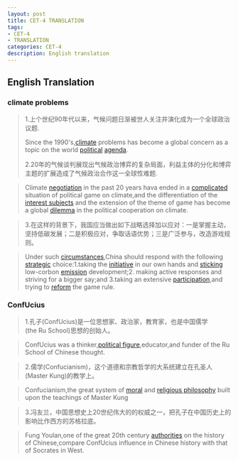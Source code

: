 ```yaml
---
layout: post
title: CET-4 TRANSLATION
tags:
- CET-4
- TRANSLATION
categories: CET-4
description: English translation
---
```

## English Translation ##

### climate problems ###


>1.上个世纪90年代以来，气候问题日渐被世人关注并演化成为一个全球政治议题.
>
>Since the 1990's,[climate](http://translate.google.cn/#en/zh-CN/climate "the weather conditions prevailing in an area in general or over a long period.") problems has become a global concern as a topic on the world [political](http://translate.google.cn/#en/zh-CN/political "of or relating to the government or the public affairs of a country.") [agenda](http://translate.google.cn/#en/zh-CN/agenda "a list of items to be discussed at a formal meeting.").
> 
>2.20年的气候谈判展现出气候政治博弈的复杂局面，利益主体的分化和博弈主题的扩展造成了气候政治合作这一全球性难题.

>Climate [negotiation](http://translate.google.cn/#en/zh-CN/negotiation "discussion aimed at reaching an agreement.") in the past 20 years hava ended in a [complicated](http://translate.google.cn/#en/zh-CN/complicate "mak\(something\) more difficult or confusing by causing it to be more complex.") situation of political game on climate,and the differentiation of the [interest subjects](http://translate.google.cn/#en/zh-CN/insterest%20subjects "利益主体") and the extension of the theme of game has become a global [dilemma](http://translate.google.cn/#en/zh-CN/dilemma "困境") in the political cooperation on climate.

>3.在这样的背景下，我国应当做出如下战略选择加以应对：一是掌握主动，坚持低碳发展；二是积极应对，争取话语优势；三是广泛参与，改造游戏规则。

>Under such [circumstances](http://translate.google.cn/#en/zh-CN/circumstances "情况"),China should respond with the following [strategic](http://translate.google.cn/#en/zh-CN/stratagic "战略上的") choice:1.taking the [initiative](http://translate.google.cn/#en/zh-CN/initiative "主动权 主动的") in our own hands and [sticking](http://dict.youdao.com/w/sticking/#keyfrom=dict2.top "粘的 坚持性 粘,坚持") low-corbon [emission](http://translate.google.cn/#en/zh-CN/emission "排放") development;2. making active responses and striving for a bigger say;and 3.taking an extensive [participation](http://translate.google.cn/#en/zh-CN/participation "参与"),and trying to [reform](http://dict.youdao.com/w/reform/#keyfrom=dict2.top "改革\(n\) 改革\(vt\) 改革的\(adj\)") the game rule.


### ConfUcius ###

>1.孔子(ConfUcius)是一位思想家、政治家，教育家，也是中国儒学(the Ru School)思想的创始人。

>ConfUcius was a thinker,[political figure](http://dict.youdao.com/search?q=political%20figure&keyfrom=fanyi.smartResult "政治人物"),educator,and funder of the Ru School of Chinese thought.

>2.儒学(Confucianism)，这个道德和宗教哲学的大系统建立在孔圣人(Master Kung)的教学上。

>Confucianism,the great system of [moral](http://dict.youdao.com/w/moral/#keyfrom=dict2.top "道德的,品德端正的") and [religious philosophy](http://dict.youdao.com/w/religious%20philosophy/#keyfrom=dict2.top "宗教哲学") built upon the teachings of Master Kung

>3.冯友兰，中国思想史上20世纪伟大的的权威之一，把孔子在中国历史上的影响比作西方的苏格拉底。

>Fung Youlan,one of the great 20th century [authorities](http://dict.youdao.com/w/authorities/#keyfrom=dict2.top "当局,官方") on the history of Chinese,compare ConfUcius influence in Chinese history with that of Socrates in West.
